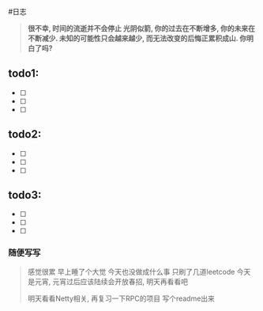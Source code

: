 #日志

> **很不幸, 时间的流逝并不会停止
> 光阴似箭, 你的过去在不断增多, 你的未来在不断减少.
> 未知的可能性只会越来越少, 而无法改变的后悔正累积成山.
> 你明白了吗?**

## todo1: 

- [ ] 

- [ ] 

- [ ] 

## todo2: 

- [ ] 

- [ ] 

- [ ] 

## todo3: 

- [ ] 

- [ ] 

- [ ] 

### 随便写写
> 感觉很累 早上睡了个大觉  今天也没做成什么事 只刷了几道leetcode
> 今天是元宵, 元宵过后应该陆续会开放春招, 明天再看看吧
> 
> 明天看看Netty相关, 再复习一下RPC的项目 写个readme出来
> 
> 
> 